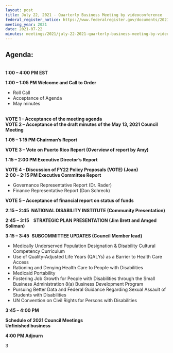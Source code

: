 ```yaml
---
layout: post
title: July 22, 2021 - Quarterly Business Meeting by videoconference
federal_register_notice: https://www.federalregister.gov/documents/2021/07/09/2021-14764/sunshine-act-meetings
meeting_year: 2021
date: 2021-07-22
minutes: meetings/2021/july-22-2021-quarterly-business-meeting-by-videoconference/quarterly-council-meeting-minutes-july-22-2021-final-approved-21-1007-executed.pdf
---
```

## Agenda:

**\
1:00 – 4:00 PM EST**

**1:00 – 1:05 PM Welcome and Call to Order**

* Roll Call
* Acceptance of Agenda
* May minutes 

\
**VOTE 1 – Acceptance of the meeting agenda \
VOTE 2 – Acceptance of the draft minutes of the May 13, 2021 Council Meeting**

**1:05 – 1:15 PM Chairman’s Report**

**VOTE 3 – Vote on Puerto Rico Report (Overview of report by Amy)** 

**1:15 – 2:00 PM Executive Director’s Report** 

**VOTE 4 - Discussion of FY22 Policy Proposals (VOTE) (Joan)\
2:00 – 2:15 PM Executive Committee Report**

* Governance Representative Report (Dr. Rader)
* Finance Representative Report (Dan Schreck)

**VOTE 5 – Acceptance of financial report on status of funds**

**2:15 – 2:45  NATIONAL DISABILITY INSTITUTE (Community Presentation)**

**2:45 – 3:15    STRATEGIC PLAN PRESENTATION (Jim Brett and Amged Soliman)**

**3:15 – 3:45**  **SUBCOMMITTEE UPDATES (Council Member lead)**

* Medically Underserved Population Designation & Disability Cultural Competency Curriculum 
* Use of Quality-Adjusted Life Years (QALYs) as a Barrier to Health Care Access 
* Rationing and Denying Health Care to People with Disabilities 
* Medicaid Portability   
* Fostering Job Growth for People with Disabilities through the Small Business Administration 8(a) Business Development Program  
* Pursuing Better Data and Federal Guidance Regarding Sexual Assault of Students with Disabilities
* UN Convention on Civil Rights for Persons with Disabilities

**3:45 – 4:00 PM**

**Schedule of 2021 Council Meetings\
Unfinished business**

**4:00 PM Adjourn** 













































3